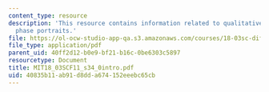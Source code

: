 ```yaml
---
content_type: resource
description: 'This resource contains information related to qualitative behavior:
  phase portraits.'
file: https://ol-ocw-studio-app-qa.s3.amazonaws.com/courses/18-03sc-differential-equations-fall-2011/40835b11ab91d8dda674152eeebc65cb_MIT18_03SCF11_s34_0intro.pdf
file_type: application/pdf
parent_uid: 40ff2d12-b0e9-bf21-b16c-0be6303c5897
resourcetype: Document
title: MIT18_03SCF11_s34_0intro.pdf
uid: 40835b11-ab91-d8dd-a674-152eeebc65cb
---
```

